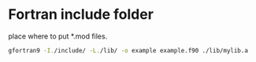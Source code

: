 # Fortran include folder

place where to put \*.mod files.

```sh
gfortran9 -I./include/ -L./lib/ -o example example.f90 ./lib/mylib.a
```
